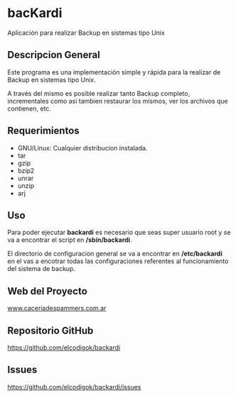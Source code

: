 bacKardi
========

Aplicación para realizar Backup en sistemas tipo Unix


Descripcion General
-------------------

  Este programa es una implementación simple y rápida para la realizar de Backup
  en sistemas tipo Unix.

  A través del mismo es posible realizar tanto Backup completo, incrementales
  como asi tambien restaurar los mismos, ver los archivos que contienen, etc.


Requerimientos
--------------

 * GNU/Linux: Cualquier distribucion instalada.
 * tar
 * gzip
 * bzip2
 * unrar
 * unzip
 * arj


Uso
---

  Para poder ejecutar **backardi** es necesario que seas super usuario root y se va
  a encontrar el script en **/sbin/backardi**.

  El directorio de configuracion general se va a encontrar en **/etc/backardi** en el 
  vas a encotrar todas las configuraciones referentes al funcionamiento del sistema 
  de backup.


Web del Proyecto
----------------

www.caceriadespammers.com.ar


Repositorio GitHub
------------------

https://github.com/elcodigok/backardi


Issues
------

https://github.com/elcodigok/backardi/issues
